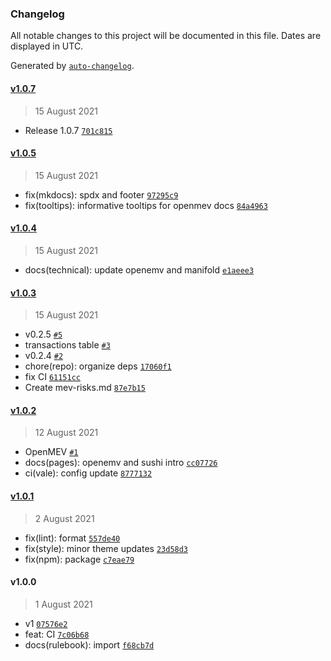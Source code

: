 ### Changelog

All notable changes to this project will be documented in this file. Dates are displayed in UTC.

Generated by [`auto-changelog`](https://github.com/CookPete/auto-changelog).

#### [v1.0.7](https://github.com/manifoldfinance/documentation/compare/v1.0.5...v1.0.7)

> 15 August 2021

- Release 1.0.7 [`701c815`](https://github.com/manifoldfinance/documentation/commit/701c8159fe33dbac8a83ddfa323bd2c3a18f0c1b)

#### [v1.0.5](https://github.com/manifoldfinance/documentation/compare/v1.0.4...v1.0.5)

> 15 August 2021

- fix(mkdocs): spdx and footer [`97295c9`](https://github.com/manifoldfinance/documentation/commit/97295c93188d1378f81b82bf2b04f8ae05424826)
- fix(tooltips): informative tooltips for openmev docs [`84a4963`](https://github.com/manifoldfinance/documentation/commit/84a4963ae0bd83701eeff133ee6916d5ed6f16f9)

#### [v1.0.4](https://github.com/manifoldfinance/documentation/compare/v1.0.3...v1.0.4)

> 15 August 2021

- docs(technical): update openemv and manifold [`e1aeee3`](https://github.com/manifoldfinance/documentation/commit/e1aeee31d51a6b3f3ad4bc697f23734b1b5704c2)

#### [v1.0.3](https://github.com/manifoldfinance/documentation/compare/v1.0.2...v1.0.3)

> 15 August 2021

- v0.2.5 [`#5`](https://github.com/manifoldfinance/documentation/pull/5)
- transactions table [`#3`](https://github.com/manifoldfinance/documentation/pull/3)
- v0.2.4 [`#2`](https://github.com/manifoldfinance/documentation/pull/2)
- chore(repo): organize deps [`17060f1`](https://github.com/manifoldfinance/documentation/commit/17060f1637bc7b84ee64d4158cfdb4c27880d077)
- fix CI [`61151cc`](https://github.com/manifoldfinance/documentation/commit/61151cc63c908eac388560b30b47d589119a180b)
- Create mev-risks.md [`87e7b15`](https://github.com/manifoldfinance/documentation/commit/87e7b150f208d6e72a837d3338aba0690df37b0e)

#### [v1.0.2](https://github.com/manifoldfinance/documentation/compare/v1.0.1...v1.0.2)

> 12 August 2021

- OpenMEV  [`#1`](https://github.com/manifoldfinance/documentation/pull/1)
- docs(pages): openemv and sushi intro [`cc07726`](https://github.com/manifoldfinance/documentation/commit/cc07726d35eec79e4f226d35dcbf1759c51f55bc)
- ci(vale): config update [`8777132`](https://github.com/manifoldfinance/documentation/commit/8777132a1d04279806bccff8c0f8da1915c34cbb)

#### [v1.0.1](https://github.com/manifoldfinance/documentation/compare/v1.0.0...v1.0.1)

> 2 August 2021

- fix(lint): format [`557de40`](https://github.com/manifoldfinance/documentation/commit/557de408c8215908278cc1b60c7c118df7867273)
- fix(style): minor theme updates [`23d58d3`](https://github.com/manifoldfinance/documentation/commit/23d58d3fbd8623a8dbeb5f743eee02b40e51464f)
- fix(npm): package [`c7eae79`](https://github.com/manifoldfinance/documentation/commit/c7eae7940ab6418d5e0572a100878a5c2daf7d0e)

#### v1.0.0

> 1 August 2021

- v1 [`07576e2`](https://github.com/manifoldfinance/documentation/commit/07576e2ad4189c210989b8e44915205bdc8b8923)
- feat: CI [`7c06b68`](https://github.com/manifoldfinance/documentation/commit/7c06b6838a2b725421132d7e36c9a4ab619142bb)
- docs(rulebook): import [`f68cb7d`](https://github.com/manifoldfinance/documentation/commit/f68cb7d35144bd7ce8da0ba4ee71665137cded69)
